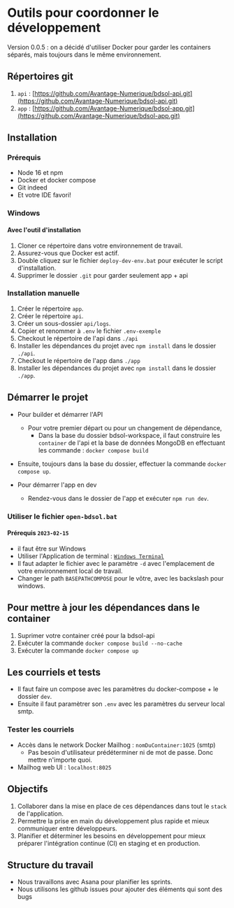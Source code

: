 # Outils pour coordonner le développement

Version 0.0.5 : on a décidé d'utiliser Docker pour garder les containers séparés, mais toujours dans le même
environnement.

## Répertoires git

1. `api` : [https://github.com/Avantage-Numerique/bdsol-api.git](https://github.com/Avantage-Numerique/bdsol-api.git)
2. `app` : [https://github.com/Avantage-Numerique/bdsol-app.git](https://github.com/Avantage-Numerique/bdsol-app.git)

## Installation

### Prérequis

- Node 16 et npm
- Docker et docker compose
- Git indeed
- Et votre IDE favori!

### Windows

#### Avec l'outil d'installation
1. Cloner ce répertoire dans votre environnement de travail.
2. Assurez-vous que Docker est actif.
3. Double cliquez sur le fichier `deploy-dev-env.bat` pour exécuter le script d'installation.
4. Supprimer le dossier `.git` pour garder seulement app + api

### Installation manuelle

1. Créer le répertoire `app`.
2. Créer le répertoire `api`.
3. Créer un sous-dossier `api/logs`.
4. Copier et renommer à `.env` le fichier `.env-exemple`
3. Checkout le répertoire de l'api dans `./api`
5. Installer les dépendances du projet avec `npm install` dans le dossier `./api`.
6. Checkout le répertoire de l'app dans `./app`
8. Installer les dépendances du projet avec `npm install` dans le dossier `./app`.


## Démarrer le projet

- Pour builder et démarrer l'API
  - Pour votre premier départ ou pour un changement de dépendance,
    - Dans la base du dossier bdsol-workspace, il faut construire les `container` de l'api et la base de données MongoDB en effectuant les commande :
      `docker compose build`

- Ensuite, toujours dans la base du dossier, effectuer la commande `docker compose up`.

- Pour démarrer l'app en dev
  - Rendez-vous dans le dossier de l'app et exécuter `npm run dev`.

### Utiliser le fichier `open-bdsol.bat`

#### Prérequis `2023-02-15`
- il faut être sur Windows
- Utiliser l'Application de terminal : [`Windows Terminal`](https://apps.microsoft.com/store/detail/windows-terminal/9N0DX20HK701?hl=fr-ca&gl=ca&rtc=1)
- Il faut adapter le fichier avec le paramètre `-d` avec l'emplacement de votre environnement local de travail.
- Changer le path `BASEPATHCOMPOSE` pour le vôtre, avec les backslash pour windows.
  

  
## Pour mettre à jour les dépendances dans le container
1. Suprimer votre container créé pour la bdsol-api
2. Exécuter la commande `docker compose build --no-cache`
2. Exécuter la commande `docker compose up`

## Les courriels et tests
- Il faut faire un compose avec les paramètres du docker-compose + le dossier `dev`.
- Ensuite il faut paramètrer son `.env` avec les paramètres du serveur local smtp.

### Tester les courriels

- Accès dans le network Docker Mailhog : `nomDuContainer:1025` (smtp)
  - Pas besoin d'utilisateur prédéterminer ni de mot de passe. Donc mettre n'importe quoi.
- Mailhog web UI : `localhost:8025`

## Objectifs

1. Collaborer dans la mise en place de ces dépendances dans tout le `stack` de l'application.
2. Permettre la prise en main du développement plus rapide et mieux communiquer entre développeurs.
3. Planifier et déterminer les besoins en développement pour mieux préparer l'intégration continue (CI) en staging et en
   production.

## Structure du travail
- Nous travaillons avec Asana pour planifier les sprints.
- Nous utilisons les github issues pour ajouter des éléments qui sont des bugs
